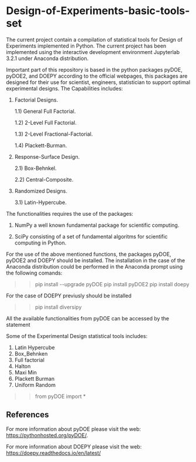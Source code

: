 # Design-of-Experiments-basic-tools-set

The current project contain a compilation of statistical tools for Design of Experiments implemented in Python. The current project has been implemented using the interactive development environment Jupyterlab 3.2.1 under Anaconda distribution. 

Important part of this repository is based in the python packages pyDOE, pyDOE2, and DOEPY according to the official webpages, this packages are designed for their use for scientist, engineers, statistician to support optimal experimental designs. The Capabilities includes:

 1) Factorial Designs.
 
    1.1) General Full Factorial.
   
    1.2) 2-Level Full Factorial.
    
    1.3) 2-Level Fractional-Factorial.
    
    1.4) Plackett-Burman.
    
 2) Response-Surface Design.
 
    2.1) Box-Behnkel.
  
    2.2) Central-Composite.
    
 3) Randomized Designs.
 
    3.1) Latin-Hypercube.

The functionalities requires the use of the packages:

 1) NumPy a well known fundamental package for scientific computing.
 
 2) SciPy consisting of a set of fundamental algoritms for scientific computing in Python.

For the use of the above mentioned functions, the packages pyDOE, pyDOE2 and DOEPY should be installed. The installation in the case of the Anaconda distribution could be performed in the Anaconda prompt using the following comands:

>> pip install --upgrade pyDOE
>> pip install pyDOE2
>> pip install doepy

For the case of DOEPY previusly should be installed

>> pip install diversipy

All the available functionalities from pyDOE can be accessed by the statement

Some of the Experimental Design statistical tools includes:

 1) Latin Hypercube
 2) Box_Behnken
 3) Full factorial
 4) Halton
 5) Maxi Min
 6) Plackett Burman
 7) Uniform Random

 >> from pyDOE import *

## References

For more information about pyDOE please visit the web: https://pythonhosted.org/pyDOE/.

For more information about DOEPY please visit the web: https://doepy.readthedocs.io/en/latest/


